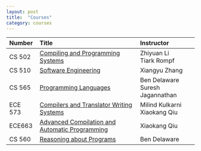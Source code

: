 ```yaml
---
layout: post
title:  "Courses"
category: courses
---
```


| Number |      Title        | Instructor |
|:--------|:-------------|:------------|
| CS 502 | [Compiling and Programming Systems](https://www.cs.purdue.edu/homes/ci/cs502/index.html)        | Zhiyuan Li <br /> Tiark Rompf |
| CS 510 | [Software Engineering](https://xyz-wiki.cs.purdue.edu/cs510-17s/doku.php?id=home)                | Xiangyu Zhang |
| CS 565 | [Programming Languages](https://catalog.purdue.edu/preview_course_nopop.php?catoid=4&coid=29962) | Ben Delaware <br /> Suresh Jagannathan |
| ECE 573 | [Compilers and Translator Writing Systems](https://engineering.purdue.edu/~ece573/)            | Milind Kulkarni <br /> Xiaokang Qiu |
| ECE663 |  [Advanced Compilation and <br /> Automatic Programming](https://engineering.purdue.edu/~ece573/)      | Xiaokang Qiu |
| CS 560 | [Reasoning about Programs](https://www.cs.purdue.edu/homes/bendy/cs560/fall23/)       | Ben Delaware |
